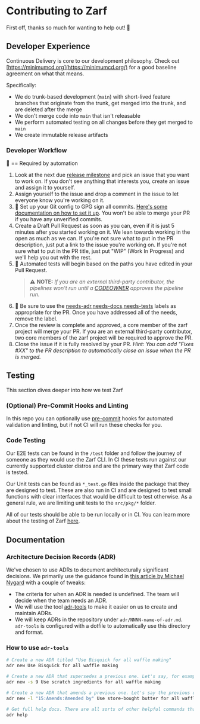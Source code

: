 # Contributing to Zarf

First off, thanks so much for wanting to help out! :tada:

## Developer Experience

Continuous Delivery is core to our development philosophy. Check out [https://minimumcd.org](https://minimumcd.org/) for a good baseline agreement on what that means.

Specifically:

- We do trunk-based development (`main`) with short-lived feature branches that originate from the trunk, get merged into the trunk, and are deleted after the merge
- We don't merge code into `main` that isn't releasable
- We perform automated testing on all changes before they get merged to `main`
- We create immutable release artifacts

### Developer Workflow

:key: == Required by automation

1. Look at the next due [release milestone](https://github.com/defenseunicorns/zarf/milestones) and pick an issue that you want to work on. If you don't see anything that interests you, create an issue and assign it to yourself.
2. Assign yourself to the issue and drop a comment in the issue to let everyone know you're working on it.
3. :key: Set up your Git config to GPG sign all commits. [Here's some documentation on how to set it up](https://docs.github.com/en/authentication/managing-commit-signature-verification/signing-commits). You won't be able to merge your PR if you have any unverified commits.
4. Create a Draft Pull Request as soon as you can, even if it is just 5 minutes after you started working on it. We lean towards working in the open as much as we can. If you're not sure what to put in the PR description, just put a link to the issue you're working on. If you're not sure what to put in the PR title, just put "WIP" (Work In Progress) and we'll help you out with the rest.
5. :key: Automated tests will begin based on the paths you have edited in your Pull Request.
   > ⚠️ **NOTE:** _If you are an external third-party contributor, the pipelines won't run until a [CODEOWNER](https://github.com/defenseunicorns/zarf/blob/main/CODEOWNERS) approves the pipeline run._
6. :key: Be sure to use the [needs-adr,needs-docs,needs-tests](https://github.com/defenseunicorns/zarf/labels?q=needs) labels as appropriate for the PR. Once you have addressed all of the needs, remove the label.
7. Once the review is complete and approved, a core member of the zarf project will merge your PR. If you are an external third-party contributor, two core members of the zarf project will be required to approve the PR.
8. Close the issue if it is fully resolved by your PR. _Hint: You can add "Fixes #XX" to the PR description to automatically close an issue when the PR is merged._

## Testing

This section dives deeper into how we test Zarf

### (Optional) Pre-Commit Hooks and Linting

In this repo you can optionally use [pre-commit](https://pre-commit.com/) hooks for automated validation and linting, but if not CI will run these checks for you.

### Code Testing

Our E2E tests can be found in the `/test` folder and follow the journey of someone as they would use the Zarf CLI. In CI these tests run against our currently supported cluster distros and are the primary way that Zarf code is tested.

Our Unit tests can be found as `*_test.go` files inside the package that they are designed to test. These are also run in CI and are designed to test small functions with clear interfaces that would be difficult to test otherwise. As a general rule, we are limiting unit tests to the `src/pkg/*` folder.

All of our tests should be able to be run locally or in CI.
You can learn more about the testing of Zarf [here](docs/6-developer-guide/2-testing.md).

## Documentation

### Architecture Decision Records (ADR)

We've chosen to use ADRs to document architecturally significant decisions. We primarily use the guidance found in [this article by Michael Nygard](http://thinkrelevance.com/blog/2011/11/15/documenting-architecture-decisions) with a couple of tweaks:

- The criteria for when an ADR is needed is undefined. The team will decide when the team needs an ADR.
- We will use the tool [adr-tools](https://github.com/npryce/adr-tools) to make it easier on us to create and maintain ADRs.
- We will keep ADRs in the repository under `adr/NNNN-name-of-adr.md`. `adr-tools` is configured with a dotfile to automatically use this directory and format.

### How to use `adr-tools`

```bash
# Create a new ADR titled "Use Bisquick for all waffle making"
adr new Use Bisquick for all waffle making

# Create a new ADR that supersedes a previous one. Let's say, for example, that the previous ADR about Bisquick was ADR number 9.
adr new -s 9 Use scratch ingredients for all waffle making

# Create a new ADR that amends a previous one. Let's say the previous one was ADR number 15
adr new -l "15:Amends:Amended by" Use store-bought butter for all waffle making

# Get full help docs. There are all sorts of other helpful commands that help manage the decision log.
adr help
```

